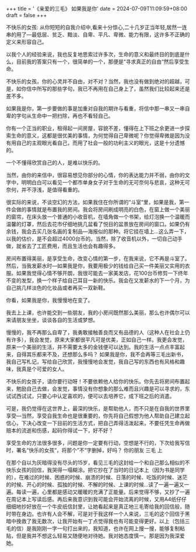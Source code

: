 +++
title = '《亲爱的三毛》 如果我是你'
date = 2024-07-09T11:09:59+08:00
draft = false
+++

不快乐的女孩: 
从你短短的自我介绍中,看来十分惊心,二十几岁正当年轻,居然一连串的用了—最低层、贫乏、黯淡、自卑、平凡、卑微、能力有限，这许多不正确的定义来形容自己。 


以我个人的经验来说，我也反复地思索过许多次，生命的意义和最终目的到底是什么，目前我的答案只有一个，很简单的一个，那便是“寻求真正的自由“然后享受生命。 


不快乐的女孩，你的心灵并不自由，对不对？当然，我也没有做到绝对的超越，可是，如你信中所写的那些字句，我已不再用在自己身上了，虽然我们比较起来还是差不多。 


如果我是你，第一步要做的事是加重对自我的期许与看重，将信中那一串又一串自卑的字句从生命中一把扫除，再也不看轻自己。 


你有一个正当的职业，租得起一间房屋，容貌不差，懂得在上下班之余更进一步探索生命的意义，这都是很优美的事情，为何觉得自己卑微呢？你觉得卑微是因为没有用自己的主观眼光看自己，而用了社会一般的功利主义的眼光，这是十分遗憾的。 


一个不懂得欣赏自己的人，是难以快乐的。 


当然，由你的来信中，很容易想见你部分的心情，你的表达能力并不弱，由你的文字中，明明白白可以看见一个都市单身女子对于生命的无可奈何与悲哀，这种无可奈何，并不浮浅，是值得看重的。 


很实际的来说，不谈空幻的方法，如果我住在你所谓的“斗室“里，如果是我，第一件会做的事情就是布置我的房间。我会将房间刷成明亮的白色，在窗上做一个美丽的窗帘，在床头放一个普通的小收音机，在墙角做一个书架，给灯泡换一个温暖而温馨的灯罩，然后去花市仔细地挑几盆看了悦目的盆景放在房间的窗口。如果仍有余钱，我会去买几张名画的复制品—海报似的那种。将它挂在墙上…这么弄一下，以我的估价，是不会超过4000台币的。当然，除了收音机以外，一切自己动手做，就省去了工匠费用，而且生活也会有趣得多。 


房间布置得美丽，是享受生命，改变心情的第一步，在我来说，它不再是斗室了。然后，当我发薪水时—如果我是你，我要用极少的钱给自己买一件美丽又实用的衣服。如果我觉得心情不够开朗，我很可能去一家美发店，花100台币修剪一下终年不变的发型，换一个样子给自己耳目一新的快乐。我会在又发薪水的下一个月，为自己挑几样淡色的化妆品或者再买一双新鞋。 


你看，如果我是你，我慢慢地在变了。 


我去上上课，也许能交到一些朋友，我的小房间既然那么美丽，那么也许偶尔可以来请朋友坐坐，谈谈各自的生活或梦想。 


慢慢的，我不再那么自卑了，我勇敢接触善良而又有品德的人（这种人在社会上仍有许多），我会发觉，原来大家都很平凡可是优美，正如自己一样。我更会发觉，原来一个美丽的生活，并不需要太多的金钱便可以达到。我的生活一点点丰富起来，自得其乐都来不及，还想那么多吗？ 
如果我是你，我不会再等三毛出新书，我自己写札记，写给自己欣赏，我慢慢地会发觉，我自己写的东西也有风格和趣味，我真是个可爱的女人。 


不快乐的女孩子，请你要行动呀！不要依赖他人给你的快乐。你先去将房间布置起来，勉励自己去做，会发觉，事情没有你想象的那么难而且兴趣是可以寻求的，东试试西试试，只要心中认定喜欢的，便可以去培养它，成下班之后的消遣。 


可是，我仍觉得在这世界上，最深的快乐，是帮助他人，而不只是在自我的世界里享受—当然，享受自我生命也是很重要的，你先将自己假想为他人帮助自己建立起信心，下决心改变一下目前的生活方式，把自己弄得活泼起来，不要任凭生命再做赔本的流逝和伤感，起码你得试一下，好不好？ 


享受生命的方法很多很多，问题是你一定要有行动，空想是不行的，下次给我写信时，署名“快乐的女孩“，将那个”不“字删掉，好吗？ 
你的朋友 三毛 上 


在那个自以为灰暗得没有尽头的15岁，看见三毛的这封给一个和自己那么相似的不快乐女孩的回信，我哭得一塌糊涂。把它抄在了当时的日记本上（因为书是同学的），在难过的时候、困惑的时候、崩溃的时候、日落的时候、吃饭的时候、迷茫的时候、开心的时候、孤独的时候、不解的时候、上课的时候…读了一遍一遍又一遍。每读一遍，心里都是感动又暖暖的充满了正能量。后来觉得不够，又抄了一遍在周记本上写读后感。再后来我意识到我可能会开始流离的时候，又用A4纸仔仔细细地抄好放在一个牛皮纸信封里，让她看起来是真正地三毛寄给我的回信般，随时带在身边。也许有人会不解，可是对于我这样一个人来说，三毛的这个回信于黑暗中挽救了我无数次，让我开始有一丁点觉得我也有可能变得更好。以上（包括三毛的信）是我刚刚一字一句打出来的，我知道，也许在网上搜一搜，能够复制粘贴，但是我并不想这么轻易又随便地对待她。我对她态度慎一。那是因为我深爱她。


